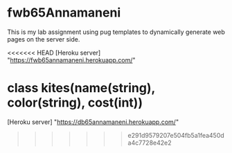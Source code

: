 # fwb65Annamaneni
This is my lab assignment using pug templates to dynamically generate web pages on the server side. 

<<<<<<< HEAD
[Heroku server] "https://fwb65annamaneni.herokuapp.com/"

class kites(name(string), color(string), cost(int))
=======
[Heroku server] "https://db65annamaneni.herokuapp.com/"
>>>>>>> e291d9579207e504fb5a1fea450da4c7728e42e2
